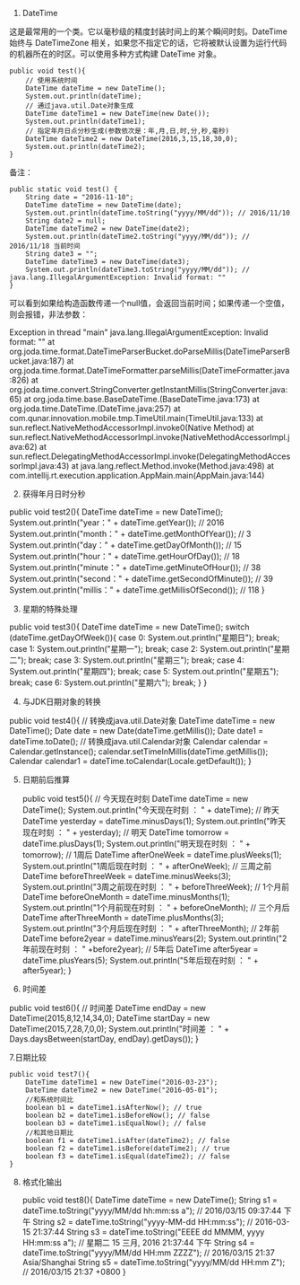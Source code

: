 1. DateTime

这是最常用的一个类。它以毫秒级的精度封装时间上的某个瞬间时刻。DateTime 始终与 DateTimeZone 相关，如果您不指定它的话，它将被默认设置为运行代码的机器所在的时区。可以使用多种方式构建 DateTime 对象。


    public void test(){
        // 使用系统时间
        DateTime dateTime = new DateTime();
        System.out.println(dateTime);
        // 通过java.util.Date对象生成
        DateTime dateTime1 = new DateTime(new Date());
        System.out.println(dateTime1);
        // 指定年月日点分秒生成(参数依次是：年,月,日,时,分,秒,毫秒)
        DateTime dateTime2 = new DateTime(2016,3,15,18,30,0);
        System.out.println(dateTime2);
    }
备注：

    public static void test() {
        String date = "2016-11-10";
        DateTime dateTime = new DateTime(date);
        System.out.println(dateTime.toString("yyyy/MM/dd")); // 2016/11/10
        String date2 = null;
        DateTime dateTime2 = new DateTime(date2);
        System.out.println(dateTime2.toString("yyyy/MM/dd")); // 2016/11/18 当前时间
        String date3 = "";
        DateTime dateTime3 = new DateTime(date3);
        System.out.println(dateTime3.toString("yyyy/MM/dd")); // java.lang.IllegalArgumentException: Invalid format: ""
    }
可以看到如果给构造函数传递一个null值，会返回当前时间；如果传递一个空值，则会报错，非法参数：


Exception in thread "main" java.lang.IllegalArgumentException: Invalid format: ""
	at org.joda.time.format.DateTimeParserBucket.doParseMillis(DateTimeParserBucket.java:187)
	at org.joda.time.format.DateTimeFormatter.parseMillis(DateTimeFormatter.java:826)
	at org.joda.time.convert.StringConverter.getInstantMillis(StringConverter.java:65)
	at org.joda.time.base.BaseDateTime.<init>(BaseDateTime.java:173)
	at org.joda.time.DateTime.<init>(DateTime.java:257)
	at com.qunar.innovation.mobile.tmp.TimeUtil.main(TimeUtil.java:133)
	at sun.reflect.NativeMethodAccessorImpl.invoke0(Native Method)
	at sun.reflect.NativeMethodAccessorImpl.invoke(NativeMethodAccessorImpl.java:62)
	at sun.reflect.DelegatingMethodAccessorImpl.invoke(DelegatingMethodAccessorImpl.java:43)
	at java.lang.reflect.Method.invoke(Method.java:498)
	at com.intellij.rt.execution.application.AppMain.main(AppMain.java:144)

2. 获得年月日时分秒


 public void test2(){
        DateTime dateTime = new DateTime();
        System.out.println("year：" + dateTime.getYear()); // 2016
        System.out.println("month：" + dateTime.getMonthOfYear()); // 3
        System.out.println("day：" + dateTime.getDayOfMonth()); // 15
        System.out.println("hour：" + dateTime.getHourOfDay()); // 18
        System.out.println("minute：" + dateTime.getMinuteOfHour()); // 38
        System.out.println("second：" + dateTime.getSecondOfMinute()); // 39
        System.out.println("millis：" + dateTime.getMillisOfSecond()); // 118
    }


3. 星期的特殊处理

public void test3(){
        DateTime dateTime = new DateTime();
        switch (dateTime.getDayOfWeek()){
            case 0:
                System.out.println("星期日");
                break;
            case 1:
                System.out.println("星期一");
                break;
            case 2:
                System.out.println("星期二");
                break;
            case 3:
                System.out.println("星期三");
                break;
            case 4:
                System.out.println("星期四");
                break;
            case 5:
                System.out.println("星期五");
                break;
            case 6:
                System.out.println("星期六");
                break;
        }
    }


4. 与JDK日期对象的转换

public void test4(){
        // 转换成java.util.Date对象
        DateTime dateTime = new DateTime();
        Date date = new Date(dateTime.getMillis());
        Date date1 = dateTime.toDate();
        // 转换成java.util.Calendar对象
        Calendar calendar = Calendar.getInstance();
        calendar.setTimeInMillis(dateTime.getMillis());
        Calendar calendar1 = dateTime.toCalendar(Locale.getDefault());
    }


 5. 日期前后推算

    public void test5(){
        // 今天现在时刻
        DateTime dateTime = new DateTime();
        System.out.println("今天现在时刻 ： " + dateTime);
        // 昨天
        DateTime yesterday = dateTime.minusDays(1);
        System.out.println("昨天现在时刻 ： " + yesterday);
        // 明天
        DateTime tomorrow = dateTime.plusDays(1);
        System.out.println("明天现在时刻 ： " + tomorrow);
        // 1周后
        DateTime afterOneWeek = dateTime.plusWeeks(1);
        System.out.println("1周后现在时刻 ： " + afterOneWeek);
        // 三周之前
        DateTime beforeThreeWeek = dateTime.minusWeeks(3);
        System.out.println("3周之前现在时刻 ： " + beforeThreeWeek);
        // 1个月前
        DateTime beforeOneMonth = dateTime.minusMonths(1);
        System.out.println("1个月前现在时刻 ： " + beforeOneMonth);
        // 三个月后
        DateTime afterThreeMonth = dateTime.plusMonths(3);
        System.out.println("3个月后现在时刻 ： " + afterThreeMonth);
        // 2年前
        DateTime before2year = dateTime.minusYears(2);
        System.out.println("2年前现在时刻 ： " +before2year);
        // 5年后
        DateTime after5year = dateTime.plusYears(5);
        System.out.println("5年后现在时刻 ： " + after5year);
    }


6. 时间差

public void test6(){
        // 时间差
        DateTime endDay = new DateTime(2015,8,12,14,34,0);
        DateTime startDay = new DateTime(2015,7,28,7,0,0);
        System.out.println("时间差 ： " + Days.daysBetween(startDay, endDay).getDays());
    }


7.日期比较

    public void test7(){
        DateTime dateTime1 = new DateTime("2016-03-23");
        DateTime dateTime2 = new DateTime("2016-05-01");
        //和系统时间比
        boolean b1 = dateTime1.isAfterNow(); // true
        boolean b2 = dateTime1.isBeforeNow(); // false
        boolean b3 = dateTime1.isEqualNow(); // false
        //和其他日期比
        boolean f1 = dateTime1.isAfter(dateTime2); // false
        boolean f2 = dateTime1.isBefore(dateTime2); // true
        boolean f3 = dateTime1.isEqual(dateTime2); // false
    }



8. 格式化输出

    public void test8(){
        DateTime dateTime = new DateTime();
        String s1 = dateTime.toString("yyyy/MM/dd hh:mm:ss a"); // 2016/03/15 09:37:44 下午
        String s2 = dateTime.toString("yyyy-MM-dd HH:mm:ss"); // 2016-03-15 21:37:44
        String s3 = dateTime.toString("EEEE dd MMMM, yyyy HH:mm:ss a"); // 星期二 15 三月, 2016 21:37:44 下午
        String s4 = dateTime.toString("yyyy/MM/dd HH:mm ZZZZ"); // 2016/03/15 21:37 Asia/Shanghai
        String s5 = dateTime.toString("yyyy/MM/dd HH:mm Z"); // 2016/03/15 21:37 +0800
    }
